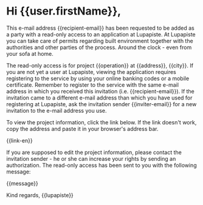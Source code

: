 # Hi {{user.firstName}},

This e-mail address {{recipient-email}} has been requested to be added as a party with a read-only access to an application at Lupapiste. At Lupapiste you can take care of permits regarding built environment together with the authorities and other parties of the process. Around the clock - even from your sofa at home.

The read-only access is for project {{operation}} at {{address}}, {{city}}. If you are not yet a user at Lupapiste, viewing the application requires registering to the service by using your online banking codes or a mobile certificate. Remember to register to the service with the same e-mail address in which you received this invitation (i.e. {{recipient-email}}). If the invitation came to a different e-mail address than which you have used for registering at Lupapiste, ask the invitation sender {{inviter-email}} for a new invitation to the e-mail address you use.

To view the project information, click the link below. If the link doesn't work, copy the address and paste it in your browser's address bar.

{{link-en}}
 
If you are supposed to edit the project information, please contact the invitation sender - he or she can increase your rights by sending an authorization. The read-only access has been sent to you with the following message:

{{message}}

Kind regards,
{{lupapiste}}